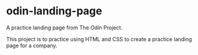 # odin-landing-page
A practice landing page from The Odin Project.

This project is to practice using HTML and CSS to create a practice landing
page for a company. 